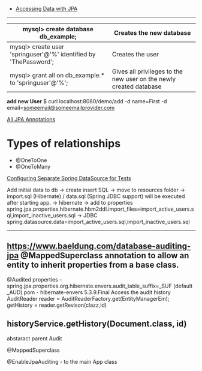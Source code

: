 * [Accessing Data with JPA](https://spring.io/guides/gs/accessing-data-jpa/)
-----------------------------------------------------------------
mysql> create database db_example;|Creates the new database
---|---
mysql> create user 'springuser'@'%' identified by 'ThePassword';|Creates the user
mysql> grant all on db_example.* to 'springuser'@'%';|Gives all privileges to the new user on the newly created database

**add new User**
$ curl localhost:8080/demo/add -d name=First -d email=someemail@someemailprovider.com


[All JPA Annotations](https://dzone.com/articles/all-jpa-annotations-mapping-annotations)
# Types of relationships

* @OneToOne
* @OneToMany

[Configuring Separate Spring DataSource for Tests](https://www.baeldung.com/spring-testing-separate-data-source)

Add initial data to db 
-> create insert SQL -> move to resources folder -> import.sql (Hibernate) / data.sql (Spring JDBC support) will be executed after starting app.
-> hibernate -> add to properties
spring.jpa.properties.hibernate.hbm2ddl.import_files=import_active_users.sql,import_inactive_users.sql
-> JDBC
spring.datasource.data=import_active_users.sql,import_inactive_users.sql

----------------
https://www.baeldung.com/database-auditing-jpa
@MappedSuperclass annotation to
 allow an entity to inherit properties from a base class.
----------------
@Audited
properties - spring.jpa.properties.org.hibernate.envers.audit_table_suffix=_SUF (default _AUD)
pom - hibernate-envers 5.3.9.Final
Access the audit history AuditReader
 reader = AuditReaderFactory.get(EntityManagerEm);
getHistory
 = reader.getRevison(clazz,id)

historyService.getHistory(Document.class, id)
-------
abstaract parent Audit

@MappedSuperclass

@EnableJpaAuditing - to the main App class

